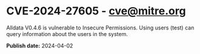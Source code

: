 # CVE-2024-27605 - cve@mitre.org

Alldata V0.4.6 is vulnerable to Insecure Permissions. Using users (test) can query information about the users in the system.

**Publish date:** 2024-04-02
